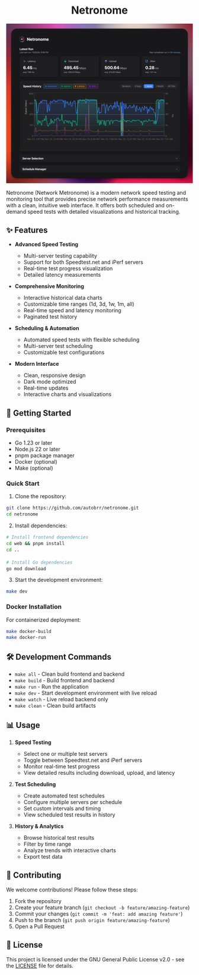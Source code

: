 <h1 align="center">Netronome</h1>

<p align="center">
  <img src=".github/assets/netronome.png" alt="Netronome">
</p>

Netronome (Network Metronome) is a modern network speed testing and monitoring tool that provides precise network performance measurements with a clean, intuitive web interface. It offers both scheduled and on-demand speed tests with detailed visualizations and historical tracking.

## ✨ Features

- **Advanced Speed Testing**

  - Multi-server testing capability
  - Support for both Speedtest.net and iPerf servers
  - Real-time test progress visualization
  - Detailed latency measurements

- **Comprehensive Monitoring**

  - Interactive historical data charts
  - Customizable time ranges (1d, 3d, 1w, 1m, all)
  - Real-time speed and latency monitoring
  - Paginated test history

- **Scheduling & Automation**

  - Automated speed tests with flexible scheduling
  - Multi-server test scheduling
  - Customizable test configurations

- **Modern Interface**
  - Clean, responsive design
  - Dark mode optimized
  - Real-time updates
  - Interactive charts and visualizations

## 🚀 Getting Started

### Prerequisites

- Go 1.23 or later
- Node.js 22 or later
- pnpm package manager
- Docker (optional)
- Make (optional)

### Quick Start

1. Clone the repository:

```bash
git clone https://github.com/autobrr/netronome.git
cd netronome
```

2. Install dependencies:

```bash
# Install frontend dependencies
cd web && pnpm install
cd ..

# Install Go dependencies
go mod download
```

3. Start the development environment:

```bash
make dev
```

### Docker Installation

For containerized deployment:

```bash
make docker-build
make docker-run
```

## 🛠️ Development Commands

- `make all` - Clean build frontend and backend
- `make build` - Build frontend and backend
- `make run` - Run the application
- `make dev` - Start development environment with live reload
- `make watch` - Live reload backend only
- `make clean` - Clean build artifacts

## 📊 Usage

1. **Speed Testing**

   - Select one or multiple test servers
   - Toggle between Speedtest.net and iPerf servers
   - Monitor real-time test progress
   - View detailed results including download, upload, and latency

2. **Test Scheduling**

   - Create automated test schedules
   - Configure multiple servers per schedule
   - Set custom intervals and timing
   - View scheduled test results in history

3. **History & Analytics**
   - Browse historical test results
   - Filter by time range
   - Analyze trends with interactive charts
   - Export test data

## 🤝 Contributing

We welcome contributions! Please follow these steps:

1. Fork the repository
2. Create your feature branch (`git checkout -b feature/amazing-feature`)
3. Commit your changes (`git commit -m 'feat: add amazing feature'`)
4. Push to the branch (`git push origin feature/amazing-feature`)
5. Open a Pull Request

## 📝 License

This project is licensed under the GNU General Public License v2.0 - see the [LICENSE](LICENSE) file for details.
